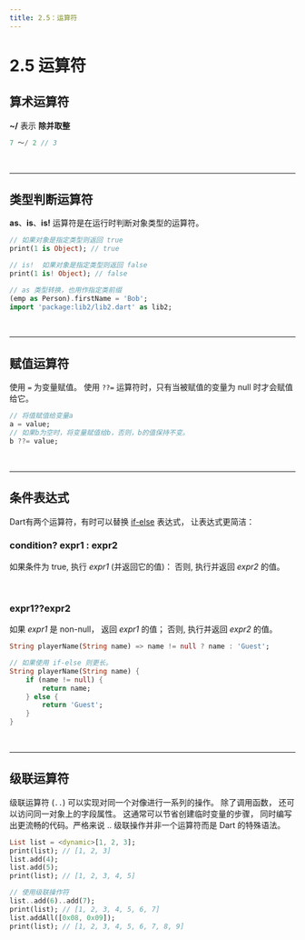 ```yaml
---
title: 2.5：运算符
---
```


# 2.5 运算符

## 算术运算符

**~/** 表示 **除并取整**

```dart
7 ～/ 2 // 3
```

<br>

---

## 类型判断运算符

**as**、**is**、**is!** 运算符是在运行时判断对象类型的运算符。

```dart
// 如果对象是指定类型则返回 true
print(1 is Object); // true

// is!	如果对象是指定类型则返回 false
print(1 is! Object); // false

// as 类型转换，也用作指定类前缀
(emp as Person).firstName = 'Bob';
import 'package:lib2/lib2.dart' as lib2;
```

<br>

---

## 赋值运算符

使用 `=` 为变量赋值。 使用 `??=` 运算符时，只有当被赋值的变量为 null 时才会赋值给它。

```dart
// 将值赋值给变量a
a = value;
// 如果b为空时，将变量赋值给b，否则，b的值保持不变。
b ??= value;
```

<br>

---

## 条件表达式

Dart有两个运算符，有时可以替换 [if-else](https://www.dartcn.com/guides/language/language-tour#if-和-else) 表达式， 让表达式更简洁：

### **condition? expr1 : expr2**

如果条件为 true, 执行 *expr1* (并返回它的值)： 否则, 执行并返回 *expr2* 的值。

<br>

### **expr1??expr2**

如果 *expr1* 是 non-null， 返回 *expr1* 的值； 否则, 执行并返回 *expr2* 的值。

```dart
String playerName(String name) => name != null ? name : 'Guest';

// 如果使用 if-else 则更长。
String playerName(String name) {
	if (name != null) {
		return name;
	} else {
		return 'Guest';
	}
}
```

<br>

---

## 级联运算符

级联运算符 (`..`) 可以实现对同一个对像进行一系列的操作。 除了调用函数， 还可以访问同一对象上的字段属性。 这通常可以节省创建临时变量的步骤， 同时编写出更流畅的代码。严格来说 .. 级联操作并非一个运算符而是 Dart 的特殊语法。

```dart
List list = <dynamic>[1, 2, 3];
print(list); // [1, 2, 3]
list.add(4);
list.add(5);
print(list); // [1, 2, 3, 4, 5]

// 使用级联操作符
list..add(6)..add(7);
print(list); // [1, 2, 3, 4, 5, 6, 7]
list.addAll([0x08, 0x09]);
print(list); // [1, 2, 3, 4, 5, 6, 7, 8, 9]
```